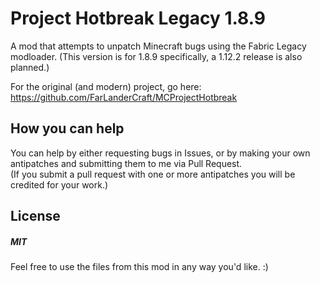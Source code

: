 # Project Hotbreak Legacy 1.8.9
A mod that attempts to unpatch Minecraft bugs using the Fabric Legacy modloader.
(This version is for 1.8.9 specifically, a 1.12.2 release is also planned.)

For the original (and modern) project, go here: \
https://github.com/FarLanderCraft/MCProjectHotbreak

## How you can help
You can help by either requesting bugs in Issues, or by making your own antipatches and submitting them to me via Pull Request.\
(If you submit a pull request with one or more antipatches you will be credited for your work.)

## License
##### MIT

Feel free to use the files from this mod in any way you'd like. :)